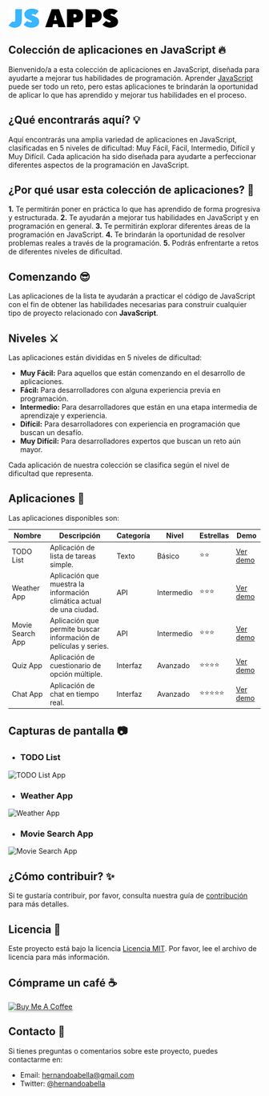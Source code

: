 <img src="/public/logo.png">

## Colección de aplicaciones en JavaScript 🔥

Bienvenido/a a esta colección de aplicaciones en JavaScript, diseñada para ayudarte a mejorar tus habilidades de programación. Aprender [JavaScript](https://developer.mozilla.org/es/docs/Web/JavaScript) puede ser todo un reto, pero estas aplicaciones te brindarán la oportunidad de aplicar lo que has aprendido y mejorar tus habilidades en el proceso.

## ¿Qué encontrarás aquí? 💡

Aquí encontrarás una amplia variedad de aplicaciones en JavaScript, clasificadas en 5 niveles de dificultad: Muy Fácil, Fácil, Intermedio, Difícil y Muy Difícil. Cada aplicación ha sido diseñada para ayudarte a perfeccionar diferentes aspectos de la programación en JavaScript.

## ¿Por qué usar esta colección de aplicaciones? 🤔

**1.** Te permitirán poner en práctica lo que has aprendido de forma progresiva y estructurada.
**2.** Te ayudarán a mejorar tus habilidades en JavaScript y en programación en general.
**3.** Te permitirán explorar diferentes áreas de la programación en JavaScript.
**4.** Te brindarán la oportunidad de resolver problemas reales a través de la programación.
**5.** Podrás enfrentarte a retos de diferentes niveles de dificultad.

## Comenzando 😎

Las aplicaciones de la lista te ayudarán a practicar el código de JavaScript con el fin de obtener las habilidades necesarias para construir cualquier tipo de proyecto relacionado con **JavaScript**.

## Niveles ⚔️

Las aplicaciones están divididas en 5 niveles de dificultad:

- **Muy Fácil:** Para aquellos que están comenzando en el desarrollo de aplicaciones.
- **Fácil:** Para desarrolladores con alguna experiencia previa en programación.
- **Intermedio:** Para desarrolladores que están en una etapa intermedia de aprendizaje y experiencia.
- **Difícil:** Para desarrolladores con experiencia en programación que buscan un desafío.
- **Muy Difícil:** Para desarrolladores expertos que buscan un reto aún mayor.

Cada aplicación de nuestra colección se clasifica según el nivel de dificultad que representa.

## Aplicaciones 📱

Las aplicaciones disponibles son:

| Nombre           | Descripción                                                           | Categoría | Nivel      | Estrellas  | Demo                                     |
| ---------------- | --------------------------------------------------------------------- | --------- | ---------- | ---------- | ---------------------------------------- |
| TODO List        | Aplicación de lista de tareas simple.                                 | Texto     | Básico     | ⭐⭐       | [Ver demo](https://todolist-demo.com)    |
| Weather App      | Aplicación que muestra la información climática actual de una ciudad. | API       | Intermedio | ⭐⭐⭐     | [Ver demo](https://weatherapp-demo.com)  |
| Movie Search App | Aplicación que permite buscar información de películas y series.      | API       | Intermedio | ⭐⭐⭐     | [Ver demo](https://moviesearch-demo.com) |
| Quiz App         | Aplicación de cuestionario de opción múltiple.                        | Interfaz  | Avanzado   | ⭐⭐⭐⭐   | [Ver demo](https://quizapp-demo.com)     |
| Chat App         | Aplicación de chat en tiempo real.                                    | Interfaz  | Avanzado   | ⭐⭐⭐⭐⭐ | [Ver demo](https://chatapp-demo.com)     |

## Capturas de pantalla 📷

- ### TODO List
![TODO List App](/public/screenshots/todo-list.png "TODO List App")

- ### Weather App
![Weather App](/public/screenshots/weather-app.png "Weather App")

- ### Movie Search App
![Movie Search App](/public/screenshots/movie-search-app.png "Movie Search App")


## ¿Cómo contribuir? ✨

Si te gustaría contribuir, por favor, consulta nuestra guía de [contribución](./CONTRIBUTING.md) para más detalles.

## Licencia 📜

Este proyecto está bajo la licencia [Licencia MIT](./LICENSE.md). Por favor, lee el archivo de licencia para más información.

## Cómprame un café ☕

<a href="https://www.buymeacoffee.com/hernandoabella" target="_blank"><img src="https://www.buymeacoffee.com/assets/img/custom_images/orange_img.png" alt="Buy Me A Coffee" style="height: 41px !important;width: 174px !important;box-shadow: 0px 3px 2px 0px rgba(190, 190, 190, 0.5) !important;-webkit-box-shadow: 0px 3px 2px 0px rgba(190, 190, 190, 0.5) !important;" ></a>

## Contacto 📩

Si tienes preguntas o comentarios sobre este proyecto, puedes contactarme en:

- Email: hernandoabella@gmail.com
- Twitter: [@hernandoabella](https://twitter.com/hernandoabella)
